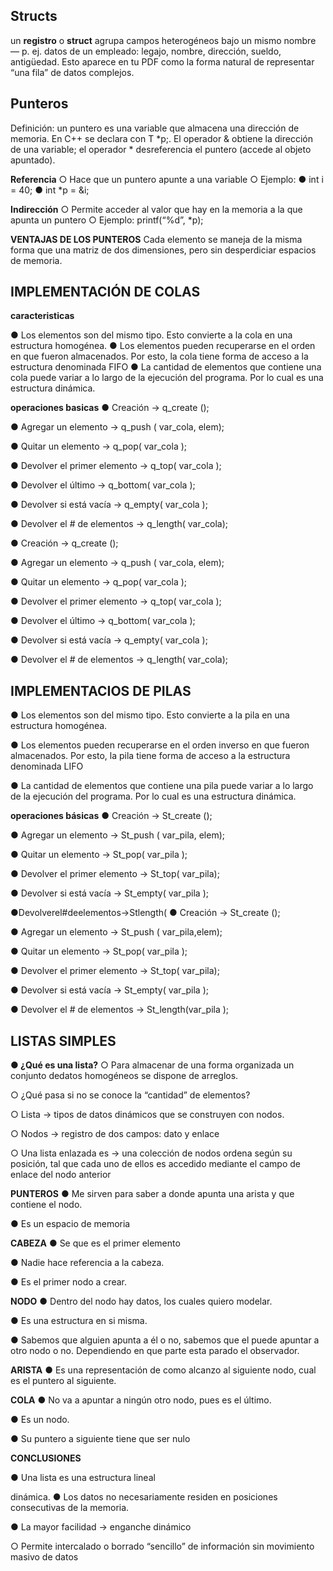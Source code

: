 ## Structs
un **registro** o **struct** agrupa campos heterogéneos bajo un mismo nombre — p. ej. datos de un empleado: legajo, nombre, dirección, sueldo, antigüedad. Esto aparece en tu PDF como la forma natural de representar “una fila” de datos complejos. 

## Punteros 
Definición: un puntero es una variable que almacena una dirección de memoria. En C++ se declara con T *p;. El operador & obtiene la dirección de una variable; el operador * desreferencia el puntero (accede al objeto apuntado).

**Referencia**
○ Hace que un puntero apunte a una variable
○ Ejemplo:
● int i = 40;
● int *p = &i;

**Indirección**
○ Permite acceder al valor que hay en la memoria a la
que apunta un puntero
○ Ejemplo: printf(“%d”, *p);


**VENTAJAS DE LOS PUNTEROS**
Cada elemento se maneja de la misma forma que una matriz de
dos dimensiones, pero sin desperdiciar espacios de memoria. 




## IMPLEMENTACIÓN DE COLAS

**caracteristicas**

● Los elementos son del mismo tipo. Esto
convierte a la cola en una estructura
homogénea.
● Los elementos pueden recuperarse en el orden
en que fueron almacenados. Por esto, la cola
tiene forma de acceso a la estructura
denominada FIFO
● La cantidad de elementos que contiene una
cola puede variar a lo largo de la ejecución del
programa. Por lo cual es una estructura
dinámica.


**operaciones basicas**
● Creación → q_create ();

● Agregar un elemento → q_push ( var_cola, elem);

● Quitar un elemento → q_pop( var_cola );

● Devolver el primer elemento → q_top( var_cola );

● Devolver el último → q_bottom( var_cola );

● Devolver si está vacía → q_empty( var_cola );

● Devolver el # de elementos → q_length( var_cola);

● Creación → q_create ();

● Agregar un elemento → q_push ( var_cola, elem);

● Quitar un elemento → q_pop( var_cola );

● Devolver el primer elemento → q_top( var_cola );

● Devolver el último → q_bottom( var_cola );

● Devolver si está vacía → q_empty( var_cola );

● Devolver el # de elementos → q_length( var_cola);


## IMPLEMENTACIOS DE PILAS
● Los elementos son del mismo tipo. Esto
convierte a la pila en una estructura
homogénea.

● Los elementos pueden recuperarse en el orden
inverso en que fueron almacenados. Por esto,
la pila tiene forma de acceso a la estructura
denominada LIFO

● La cantidad de elementos que contiene una
pila puede variar a lo largo de la ejecución del
programa. Por lo cual es una estructura
dinámica.

**operaciones básicas**
● Creación → St_create ();

● Agregar un elemento → St_push ( var_pila,
elem);

● Quitar un elemento → St_pop( var_pila );

● Devolver el primer elemento → St_top( var_pila);

● Devolver si está vacía → St_empty( var_pila );

●Devolverel#deelementos→Stlength(
● Creación → St_create ();

● Agregar un elemento → St_push ( var_pila,elem);

● Quitar un elemento → St_pop( var_pila );

● Devolver el primer elemento → St_top( var_pila);

● Devolver si está vacía → St_empty( var_pila );

● Devolver el # de elementos → St_length(var_pila );



## LISTAS SIMPLES

**● ¿Qué es una lista?**
○ Para almacenar de una forma organizada un conjunto dedatos homogéneos se dispone de arreglos.

○ ¿Qué pasa si no se conoce la “cantidad” de elementos?

○ Lista → tipos de datos dinámicos que se construyen con nodos.

○ Nodos → registro de dos campos: dato y enlace

○ Una lista enlazada es → una colección de nodos ordena según
su posición, tal que cada uno de ellos es accedido mediante el
campo de enlace del nodo anterior

**PUNTEROS**
● Me sirven para saber a donde apunta una arista y que contiene el nodo.

● Es un espacio de memoria


**CABEZA**
● Se que es el primer elemento

● Nadie hace referencia a la
cabeza.

● Es el primer nodo a crear. 

**NODO**
● Dentro del nodo hay datos, los cuales quiero modelar.

● Es una estructura en si misma.

● Sabemos que alguien apunta a él o no, sabemos que el puede apuntar a otro nodo o no. Dependiendo en que parte esta parado el observador. 

**ARISTA**
● Es una representación de como alcanzo al siguiente nodo, cual es el puntero al siguiente. 

**COLA**
● No va a apuntar a ningún otro nodo, pues es el último.

● Es un nodo. 

● Su puntero a siguiente tiene que ser nulo

**CONCLUSIONES**

● Una lista es una estructura lineal

dinámica.
● Los datos no necesariamente residen en
posiciones consecutivas de la memoria.

● La mayor facilidad → enganche dinámico

○ Permite intercalado o borrado “sencillo” de información sin movimiento masivo de datos